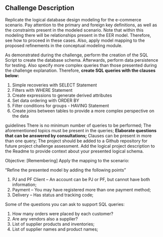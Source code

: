 ## Challenge Description
Replicate the logical database design modeling for the e-commerce scenario. Pay attention to the primary and foreign key definitions, as well as the constraints present in the modeled scenario. Note that within this modeling there will be relationships present in the EER model. Therefore, see how to proceed in these cases. Also, apply model mapping to the proposed refinements in the conceptual modeling module.

As demonstrated during the challenge, perform the creation of the SQL Script to create the database schema. Afterwards, perform data persistence for testing. Also specify more complex queries than those presented during the challenge explanation. Therefore, **create SQL queries with the clauses below:**

1. Simple recoveries with SELECT Statement
2. Filters with WHERE Statement
3. Create expressions to generate derived attributes
4. Set data ordering with ORDER BY
5. Filter conditions for groups - HAVING Statement
6. Create joins between tables to provide a more complex perspective on the data

guidelines
There is no minimum number of queries to be performed;
The aforementioned topics must be present in the queries;
**Elaborate questions that can be answered by consultations;**
Clauses can be present in more than one query;
The project should be added to a Github repository for future project challenge assessment. Add the logical project description to the Readme to provide context about your presented logical schema.

Objective:
[Remembering] Apply the mapping to the scenario:

“Refine the presented model by adding the following points”

1. PJ and PF Client – ​​An account can be PJ or PF, but cannot have both information;
2. Payment – ​​You may have registered more than one payment method;
3. Delivery – Has status and tracking code;

Some of the questions you can ask to support SQL queries:

1. How many orders were placed by each customer?
2. Are any vendors also a supplier?
3. List of supplier products and inventories;
4. List of supplier names and product names;